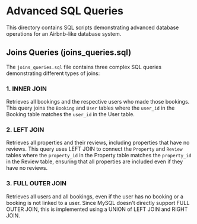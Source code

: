 # Advanced SQL Queries

This directory contains SQL scripts demonstrating advanced database operations for an Airbnb-like database system.

## Joins Queries (joins_queries.sql)

The `joins_queries.sql` file contains three complex SQL queries demonstrating different types of joins:

### 1. INNER JOIN

Retrieves all bookings and the respective users who made those bookings. This query joins the `Booking` and `User` tables where the `user_id` in the Booking table matches the `user_id` in the User table.

### 2. LEFT JOIN

Retrieves all properties and their reviews, including properties that have no reviews. This query uses LEFT JOIN to connect the `Property` and `Review` tables where the `property_id` in the Property table matches the `property_id` in the Review table, ensuring that all properties are included even if they have no reviews.

### 3. FULL OUTER JOIN

Retrieves all users and all bookings, even if the user has no booking or a booking is not linked to a user. Since MySQL doesn't directly support FULL OUTER JOIN, this is implemented using a UNION of LEFT JOIN and RIGHT JOIN.

